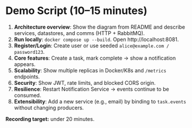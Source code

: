 # Demo Script (10–15 minutes)

1) **Architecture overview**: Show the diagram from README and describe services, datastores, and comms (HTTP + RabbitMQ).  
2) **Run locally**: `docker compose up --build`. Open http://localhost:8081.  
3) **Register/Login**: Create user or use seeded `alice@example.com / password123`.  
4) **Core features**: Create a task, mark complete → show a notification appears.  
5) **Scalability**: Show multiple replicas in Docker/K8s and `/metrics` endpoints.  
6) **Security**: Show JWT, rate limits, and blocked CORS origin.  
7) **Resilience**: Restart Notification Service → events continue to be consumed.  
8) **Extensibility**: Add a new service (e.g., email) by binding to `task.events` without changing producers.

**Recording target:** under 20 minutes.
